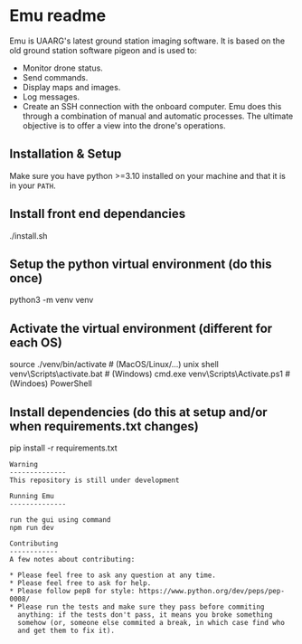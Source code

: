 Emu readme
=============
Emu is UAARG's latest ground station imaging software. It is based on 
the old ground station software pigeon and is used to:
- Monitor drone status.
- Send commands.
- Display maps and images.
- Log messages.
- Create an SSH connection with the onboard computer.
Emu does this through a combination of manual and
automatic processes. The ultimate objective is to offer a view into 
the drone's operations.


Installation & Setup
--------------------

Make sure you have python >=3.10 installed on your machine and that it is in
your `PATH`.

Install front end dependancies
--------------------
./install.sh

Setup the python virtual environment (do this once)
--------------------
python3 -m venv venv

Activate the virtual environment (different for each OS)
--------------------
source ./venv/bin/activate  # (MacOS/Linux/...) unix shell
venv\Scripts\activate.bat   # (Windows) cmd.exe
venv\Scripts\Activate.ps1   # (Windoes) PowerShell

Install dependencies (do this at setup and/or when requirements.txt changes)
--------------------
pip install -r requirements.txt
```
Warning
--------------
This repository is still under development

Running Emu
--------------

run the gui using command
npm run dev

Contributing
------------
A few notes about contributing:

* Please feel free to ask any question at any time.
* Please feel free to ask for help.
* Please follow pep8 for style: https://www.python.org/dev/peps/pep-0008/
* Please run the tests and make sure they pass before commiting
  anything: if the tests don't pass, it means you broke something
  somehow (or, someone else commited a break, in which case find who
  and get them to fix it).

